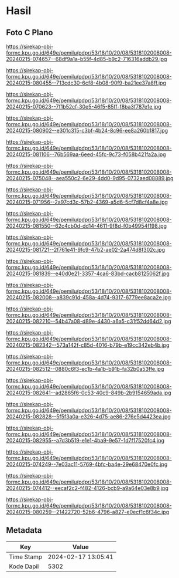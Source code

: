 # Hasil

## Foto C Plano

https://sirekap-obj-formc.kpu.go.id/649e/pemilu/pdpr/53/18/10/20/08/5318102008008-20240215-074657--68df9a1a-b55f-4d85-b9c2-716316addb29.jpg

https://sirekap-obj-formc.kpu.go.id/649e/pemilu/pdpr/53/18/10/20/08/5318102008008-20240215-080455--713cdc30-6cf8-4b08-90f9-ba21ee37a8ff.jpg

https://sirekap-obj-formc.kpu.go.id/649e/pemilu/pdpr/53/18/10/20/08/5318102008008-20240215-070623--7f1b52cf-30e5-46f5-85ff-f8ba3f787e1e.jpg

https://sirekap-obj-formc.kpu.go.id/649e/pemilu/pdpr/53/18/10/20/08/5318102008008-20240215-080902--e301c315-c3bf-4b24-8c96-ee8a260b1817.jpg

https://sirekap-obj-formc.kpu.go.id/649e/pemilu/pdpr/53/18/10/20/08/5318102008008-20240215-081106--76b569aa-6eed-45fc-9c73-f058b421fa2a.jpg

https://sirekap-obj-formc.kpu.go.id/649e/pemilu/pdpr/53/18/10/20/08/5318102008008-20240215-075048--aea550c2-6e29-4dd0-9d95-0732aed08889.jpg

https://sirekap-obj-formc.kpu.go.id/649e/pemilu/pdpr/53/18/10/20/08/5318102008008-20240215-071956--2a97cd3c-57b2-4369-a5d6-5cf7d8cf4a8e.jpg

https://sirekap-obj-formc.kpu.go.id/649e/pemilu/pdpr/53/18/10/20/08/5318102008008-20240215-081550--62c4cb0d-dd14-4611-9f8d-f0b49954f198.jpg

https://sirekap-obj-formc.kpu.go.id/649e/pemilu/pdpr/53/18/10/20/08/5318102008008-20240215-081721--2f761e41-9fc9-47b2-ae02-2a474d8f302c.jpg

https://sirekap-obj-formc.kpu.go.id/649e/pemilu/pdpr/53/18/10/20/08/5318102008008-20240215-081839--e40d0e21-3357-4ca6-83bd-cacb8125062f.jpg

https://sirekap-obj-formc.kpu.go.id/649e/pemilu/pdpr/53/18/10/20/08/5318102008008-20240215-082008--a839c91d-458a-4d74-9317-6779ee8aca2e.jpg

https://sirekap-obj-formc.kpu.go.id/649e/pemilu/pdpr/53/18/10/20/08/5318102008008-20240215-082210--54b47a08-d89e-4430-a6a5-c31f52dd64d2.jpg

https://sirekap-obj-formc.kpu.go.id/649e/pemilu/pdpr/53/18/10/20/08/5318102008008-20240215-082342--573a142f-c85d-4016-b79b-e19cc342eb4b.jpg

https://sirekap-obj-formc.kpu.go.id/649e/pemilu/pdpr/53/18/10/20/08/5318102008008-20240215-082512--0880c6f3-ec1b-4a1b-b91b-fa32b0a53ffe.jpg

https://sirekap-obj-formc.kpu.go.id/649e/pemilu/pdpr/53/18/10/20/08/5318102008008-20240215-082641--ad2865f6-0c53-40c9-849b-2b9154659ada.jpg

https://sirekap-obj-formc.kpu.go.id/649e/pemilu/pdpr/53/18/10/20/08/5318102008008-20240215-082828--5f5f3a0a-e326-4d75-ae86-276e5d4423ea.jpg

https://sirekap-obj-formc.kpu.go.id/649e/pemilu/pdpr/53/18/10/20/08/5318102008008-20240215-082955--a7d3b519-e1e1-4ba9-9e57-1d7f17520fc4.jpg

https://sirekap-obj-formc.kpu.go.id/649e/pemilu/pdpr/53/18/10/20/08/5318102008008-20240215-074249--7e03ac11-5769-4bfc-ba4e-29e68470e0fc.jpg

https://sirekap-obj-formc.kpu.go.id/649e/pemilu/pdpr/53/18/10/20/08/5318102008008-20240215-074412--eecaf2c2-f482-4126-bcb9-a9a64e03e8b9.jpg

https://sirekap-obj-formc.kpu.go.id/649e/pemilu/pdpr/53/18/10/20/08/5318102008008-20240215-080259--21422720-52b6-4796-a827-e0ecf1c6f34c.jpg


## Metadata

| Key        | Value               |
| ---------- | ------------------- |
| Time Stamp | 2024-02-17 13:05:41 |
| Kode Dapil | 5302                |



